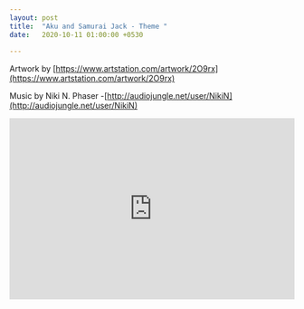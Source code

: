 ```yaml
---
layout: post
title:  "Aku and Samurai Jack - Theme "
date:   2020-10-11 01:00:00 +0530
 
---
```

Artwork by [https://www.artstation.com/artwork/2O9rx](https://www.artstation.com/artwork/2O9rx)

Music by  Niki N. Phaser -[http://audiojungle.net/user/NikiN](http://audiojungle.net/user/NikiN)


<div class='embed-container'>
<iframe width="100%" height="320" src="https://www.youtube.com/embed/XHNWBMfNSvg" frameborder="0" allow="accelerometer; autoplay; encrypted-media; gyroscope; picture-in-picture" allowfullscreen></iframe>
</div>